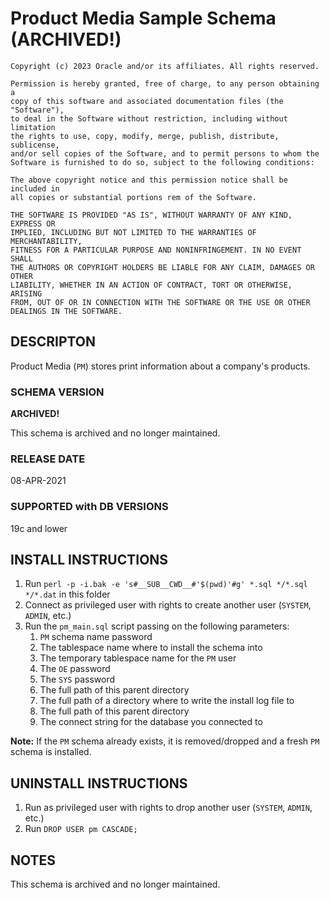 # Product Media Sample Schema (ARCHIVED!)

```
Copyright (c) 2023 Oracle and/or its affiliates. All rights reserved.

Permission is hereby granted, free of charge, to any person obtaining a
copy of this software and associated documentation files (the "Software"),
to deal in the Software without restriction, including without limitation
the rights to use, copy, modify, merge, publish, distribute, sublicense,
and/or sell copies of the Software, and to permit persons to whom the
Software is furnished to do so, subject to the following conditions:

The above copyright notice and this permission notice shall be included in
all copies or substantial portions rem of the Software.

THE SOFTWARE IS PROVIDED "AS IS", WITHOUT WARRANTY OF ANY KIND, EXPRESS OR
IMPLIED, INCLUDING BUT NOT LIMITED TO THE WARRANTIES OF MERCHANTABILITY,
FITNESS FOR A PARTICULAR PURPOSE AND NONINFRINGEMENT. IN NO EVENT SHALL
THE AUTHORS OR COPYRIGHT HOLDERS BE LIABLE FOR ANY CLAIM, DAMAGES OR OTHER
LIABILITY, WHETHER IN AN ACTION OF CONTRACT, TORT OR OTHERWISE, ARISING
FROM, OUT OF OR IN CONNECTION WITH THE SOFTWARE OR THE USE OR OTHER
DEALINGS IN THE SOFTWARE.
```

## DESCRIPTON

Product Media (`PM`) stores print information about a company's products.

### SCHEMA VERSION

**ARCHIVED!**

This schema is archived and no longer maintained.

### RELEASE DATE

08-APR-2021

### SUPPORTED with DB VERSIONS

19c and lower

## INSTALL INSTRUCTIONS
1. Run `perl -p -i.bak -e 's#__SUB__CWD__#'$(pwd)'#g' *.sql */*.sql */*.dat` in this folder
2. Connect as privileged user with rights to create another user (`SYSTEM`, `ADMIN`, etc.)
3. Run the `pm_main.sql` script passing on the following parameters:
    1. `PM` schema name password
    2. The tablespace name where to install the schema into
    3. The temporary tablespace name for the `PM` user
    4. The `OE` password
    5. The `SYS` password
    6. The full path of this parent directory
    7. The full path of a directory where to write the install log file to
    9. The full path of this parent directory
    10. The connect string for the database you connected to

**Note:** If the `PM` schema already exists, it is removed/dropped and
        a fresh `PM` schema is installed.

## UNINSTALL INSTRUCTIONS

1. Run as privileged user with rights to drop another user (`SYSTEM`, `ADMIN`, etc.)
2. Run `DROP USER pm CASCADE;`

## NOTES
This schema is archived and no longer maintained.
